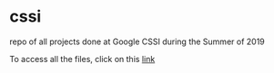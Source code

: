 # cssi
repo of all projects done at Google CSSI during the Summer of 2019

To access all the files, click on this [link](https://repl.it/repls/folder/CSSI)

